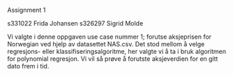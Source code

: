 Assignment 1

s331022 Frida Johansen
s326297 Sigrid Molde

Vi valgte i denne oppgaven use case nummer 1; forutse aksjeprisen for Norwegian ved hjelp av datasettet NAS.csv. Det stod mellom å velge regresjons- eller klassifiseringsalgoritme, her valgte vi å ta i bruk algoritmen for polynomial regresjon. Vi vil så prøve å forutste aksjeverdien for en gitt dato frem i tid.  
